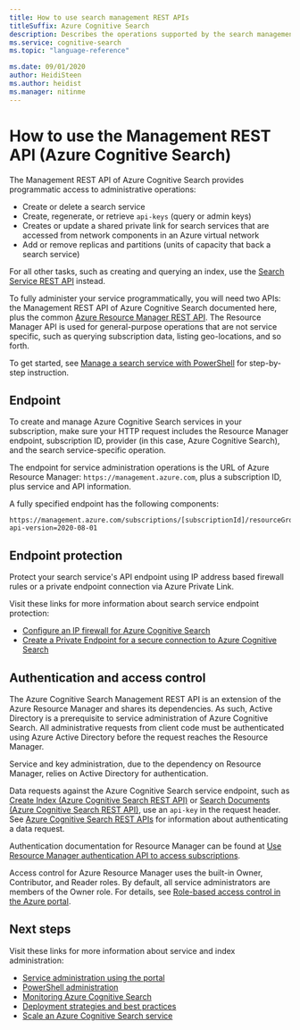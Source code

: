 ```yaml
---
title: How to use search management REST APIs
titleSuffix: Azure Cognitive Search
description: Describes the operations supported by the search management REST APIs for Azure Cognitive Search. This article also notes the dependencies, and explains how to formulate the endpoint.
ms.service: cognitive-search
ms.topic: "language-reference"

ms.date: 09/01/2020
author: HeidiSteen
ms.author: heidist
ms.manager: nitinme
---
```


# How to use the Management REST API (Azure Cognitive Search)

The Management REST API of Azure Cognitive Search provides programmatic access to administrative operations:

+ Create or delete a search service
+ Create, regenerate, or retrieve `api-keys` (query or admin keys)
+ Creates or update a shared private link for search services that are accessed from network components in an Azure virtual network
+ Add or remove replicas and partitions (units of capacity that back a search service)

For all other tasks, such as creating and querying an index, use the [Search Service REST API](https://docs.microsoft.com/rest/api/searchservice/) instead.

To fully administer your service programmatically, you will need two APIs: the Management REST API of Azure Cognitive Search documented here, plus the common [Azure Resource Manager REST API](https://docs.microsoft.com/rest/api/searchmanagement/). The Resource Manager API is used for general-purpose operations that are not service specific, such as querying subscription data, listing geo-locations, and so forth. 

To get started, see [Manage a search service with PowerShell](https://docs.microsoft.com/azure/search/search-manage-powershell) for step-by-step instruction.

## Endpoint

To create and manage Azure Cognitive Search services in your subscription, make sure your HTTP request includes the Resource Manager endpoint, subscription ID, provider (in this case, Azure Cognitive Search), and the search service-specific operation.

The endpoint for service administration operations is the URL of Azure Resource Manager: `https://management.azure.com`, plus a subscription ID, plus service and API information.

A fully specified endpoint has the following components:

```http
https://management.azure.com/subscriptions/[subscriptionId]/resourceGroups/[resourceGroupName]/providers/Microsoft.Search/searchServices/[serviceName]?api-version=2020-08-01
```

## Endpoint protection

Protect your search service's API endpoint using IP address based firewall rules or a private endpoint connection via Azure Private Link.

Visit these links for more information about search service endpoint protection:

+ [Configure an IP firewall for Azure Cognitive Search](https://docs.microsoft.com/azure/search/service-configure-firewall)
+ [Create a Private Endpoint for a secure connection to Azure Cognitive Search](https://docs.microsoft.com/azure/search/service-create-private-endpoint)

## Authentication and access control

The Azure Cognitive Search Management REST API is an extension of the Azure Resource Manager and shares its dependencies. As such, Active Directory is a prerequisite to service administration of Azure Cognitive Search. All administrative requests from client code must be authenticated using Azure Active Directory before the request reaches the Resource Manager.

Service and key administration, due to the dependency on Resource Manager, relies on Active Directory for authentication.

Data requests against the Azure Cognitive Search service endpoint, such as [Create Index &#40;Azure Cognitive Search REST API&#41;](https://docs.microsoft.com/rest/api/searchservice/create-index) or [Search Documents &#40;Azure Cognitive Search REST API&#41;](https://docs.microsoft.com/rest/api/searchservice/search-documents), use an `api-key` in the request header. See [Azure Cognitive Search REST APIs](https://docs.microsoft.com/rest/api/searchservice/) for information about authenticating a data request.

Authentication documentation for Resource Manager can be found at [Use Resource Manager authentication API to access subscriptions](https://docs.microsoft.com/azure/azure-resource-manager/resource-manager-api-authentication).

Access control for Azure Resource Manager uses the built-in Owner, Contributor, and Reader roles. By default, all service administrators are members of the Owner role. For details, see [Role-based access control in the Azure portal](https://docs.microsoft.com/azure/search/search-security-rbac).

## Next steps

Visit these links for more information about service and index administration:

+ [Service administration using the portal](https://docs.microsoft.com/azure/search/search-manage)
+ [PowerShell administration](https://docs.microsoft.com/azure/search/search-manage-powershell)
+ [Monitoring Azure Cognitive Search](https://docs.microsoft.com/azure/search/search-monitor-usage)
+ [Deployment strategies and best practices](https://docs.microsoft.com/azure/search/search-performance-optimization)
+ [Scale an Azure Cognitive Search service](https://docs.microsoft.com/azure/search/search-capacity-planning)
